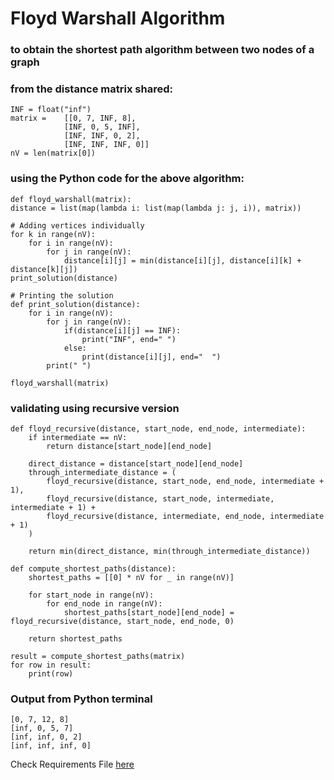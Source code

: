 # Floyd Warshall Algorithm
### to obtain the shortest path algorithm between two nodes of a graph
### from the distance matrix shared:
    INF = float("inf")
    matrix =    [[0, 7, INF, 8],
                [INF, 0, 5, INF],
                [INF, INF, 0, 2],
                [INF, INF, INF, 0]]
    nV = len(matrix[0])

### using the Python code for the above algorithm:
    def floyd_warshall(matrix):
    distance = list(map(lambda i: list(map(lambda j: j, i)), matrix))

    # Adding vertices individually
    for k in range(nV):
        for i in range(nV):
            for j in range(nV):
                distance[i][j] = min(distance[i][j], distance[i][k] + distance[k][j])
    print_solution(distance)

    # Printing the solution
    def print_solution(distance):
        for i in range(nV):
            for j in range(nV):
                if(distance[i][j] == INF):
                    print("INF", end=" ")
                else:
                    print(distance[i][j], end="  ")
            print(" ")

    floyd_warshall(matrix)

### validating using recursive version
    def floyd_recursive(distance, start_node, end_node, intermediate):
        if intermediate == nV:
            return distance[start_node][end_node]
        
        direct_distance = distance[start_node][end_node]
        through_intermediate_distance = (
            floyd_recursive(distance, start_node, end_node, intermediate + 1),
            floyd_recursive(distance, start_node, intermediate, intermediate + 1) +
            floyd_recursive(distance, intermediate, end_node, intermediate + 1)
        )
        
        return min(direct_distance, min(through_intermediate_distance))

    def compute_shortest_paths(distance):
        shortest_paths = [[0] * nV for _ in range(nV)]
        
        for start_node in range(nV):
            for end_node in range(nV):
                shortest_paths[start_node][end_node] = floyd_recursive(distance, start_node, end_node, 0)
        
        return shortest_paths

    result = compute_shortest_paths(matrix)
    for row in result:
        print(row)
### Output from Python terminal
    [0, 7, 12, 8]
    [inf, 0, 5, 7]    
    [inf, inf, 0, 2]  
    [inf, inf, inf, 0]    

Check Requirements File [here](./requirements.txt)